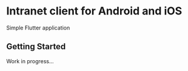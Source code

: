 # Intranet client for Android and iOS

Simple Flutter application  

## Getting Started

Work in progress...  
